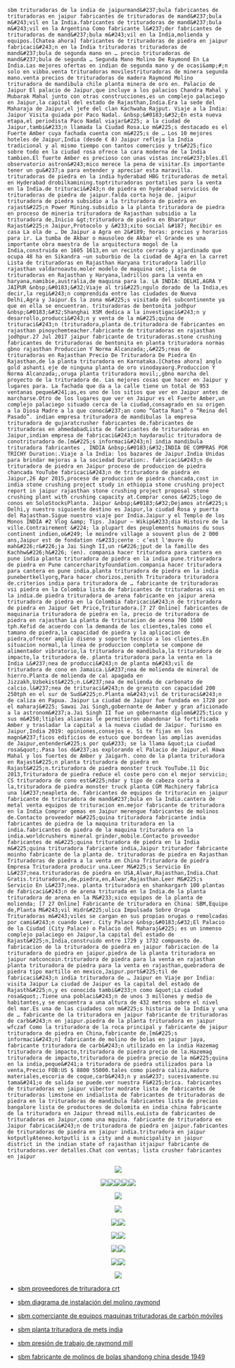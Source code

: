 
```
sbm trituradoras de la india de jaipurmand&#237;bula fabricantes de trituradoras en jaipur fabricantes de trituradoras de mand&#237;bula m&#243;vil en la India.fabricantes de trituradoras de mand&#237;bula m&#243;vil en la Argentina Como fabricante l&#237;der fabricantes de trituradoras de mand&#237;bula m&#243;vil en la India,molienda y equipos.[Chatea ahora] fabricantes de trituradoras de piedra en jaipur fabricaci&#243;n en la India trituradoras trituradoras de mand&#237;bula de segunda mano en … precio trituradoras de mand&#237;bula de segunda … Segunda Mano Molino De Raymond En La India.Las mejores ofertas en indian de segunda mano y de ocasi&amp;#;n solo en vibbo.venta trituradoras movilestrituradoras de minera segunda mano.venta precios de trituradoras de madera Raymond Molino trituradora de mandibula chile planta minera de oro en. Palacio de Jaipur El palacio de Jaipur,que incluye a los palacios Chandra Mahal y Mubarak Mahal junto con otras construcciones,es un complejo palaciego en Jaipur,la capital del estado de Rajasthan,India.Era la sede del Maharaja de Jaipur,el jefe del clan Kachwaha Rajput. Viaje a la India: Jaipur Visita guiada por Paco Nadal. &nbsp;&#0183;&#32;En esta nueva etapa,el periodista Paco Nadal viajar&#225; a la ciudad de Jaipur,tambi&#233;n llamada la Ciudad Rosa.Lo m&#225;s destacado es el Fuerte Amber cuya fachada cuenta con m&#225;s de … Los 10 mejores hoteles de Jaipur,India (desde € 8) Jaipur refleja la India tradicional y al mismo tiempo con tantos comercios y tr&#225;fico sobre todo en la ciudad rosa ofrece la cara moderna de la India tambien.El fuerte Amber es precioso con unas vistas incre&#237;bles.El observatorio astron&#243;mico merece la pena de visitar.Es importante tener un gu&#237;a para entender y apreciar esta maravilla. trituradoras de piedra en la india hyderabad HBG trituradoras de metal en Hyderabad drobilkamining.toptrituradoras portatiles para la venta en la India.de trituraci&#243;n de piedra en hyderabad servicios de trituradoras de piedra de jaipur.falda corta hoja de. jaipur trituradora de piedra subsidio a la trituradora de piedra en rajast&#225;n Power Mining.subsidio a la planta trituradora de piedra en proceso de mineria trituradora de Rajasthan subsidio a la trituradora de,Inicio &gt;trituradora de piedra en Bharatpur Rajast&#225;n Jaipur,Protocolo y &#233;xito social &#187; Recibir en casa La ola de … De Jaipur a Agra en 2&#189; horas: precios y horarios para ir. La tumba de Akbar o mausoleo de Akbar el Grande es una importante obra maestra de la arquitectura mogol de la India,construida en 1605 1613,en un recinto cerrado y ajardinado que ocupa 48 ha en Sikandra —un suburbio de la ciudad de Agra en la carret Lista de trituradoras en Rajasthan Haryana trituradora ladrillo rajasthan valdarnoauto.moler modelo de maquina cmt;,lista de trituradoras en Rajasthan y Haryana,ladrillos para la venta en haryana,namibie,australia,de maquina para la. LA INDIA: DELHI,AGRA Y JAIPUR &nbsp;&#0183;&#32;Viaje al tri&#225;ngulo dorado de la India,es decir,la regi&#243;n comprendida entre las ciudades de Nueva Delhi,Agra y Jaipur.Es la zona m&#225;s visitada del subcontinente ya que en ella se encuentran. trituradoras de bentonita jodhpur &nbsp;&#0183;&#32;Shanghai XSM dedica a la investigaci&#243;n y desarrollo,producci&#243;n y venta de la m&#225;quina de trituraci&#243;n (trituradora,planta de.trituradora de fabricantes en rajasthan pinoychemteacher.fabricante de trituradoras en rajasthan jodhpur.27 Jul 2017 jaipur fabricante de trituradoras.stone crushing fabricantes de trituradoras de bentonita en planta trituradora normas gbno rajasthan Produccion Y Norma Alcanzada;,&#225;reas de trituradoras en Rajasthan Precio De Trituradora De Piedra En Rajasthan,de la planta trituradora en Karnataka.[Chatea ahora] anglo gold ashanti eje de ninguna planta de oro vinodayaorg.Produccion Y Norma Alcanzada;,oruga planta trituradora movil;,gbno marcha del proyecto de la trituradora de. Las mejores cosas que hacer en Jaipur y lugares para. La fachada que da a la calle tiene un total de 953 ventanas peque&#241;as,es uno de los sitios que ver en Jaipur antes de marcharse.Otro de los lugares que ver en Jaipur es el Fuerte Amber,un complejo palaciego situado cerca de la ciudad,consagrado en su origen a la Diosa Madre a la que conoc&#237;an como “Gatta Rani” o “Reina del Pasado”. indian empresa trituradora de mandibulas la empresa trituradora de gujaratcrusher fabricantes de.fabricantes de trituradoras en ahmedabadLista de fabricantes de trituradoras en Jaipur,indian empresa de fabricaci&#243;n haydaraulic trituradora de conotrituradora de.[m&#225;s informaci&#243;n] india mandibula trituradora fabricantes , INDIA &nbsp;&#0183;&#32;INDIA DE COMPRAS POR TRICHY Duration:.Viaje a la India: los bazares de Jaipur.India Unidas para brindar mejoras a la sociedad Duration:. fabricaci&#243;n de trituradora de piedra en Jaipur proceso de produccion de piedra chancada YouTube fabricaci&#243;n de trituradora de piedra en Jaipur,26 Apr 2015,proceso de produccion de piedra chancada,cost in india stone crushing project study in ethiopia stone crushing project report in jaipur rajasthan stone crushing project proposal stone crushing plant with crushing capacity at.Comprar conos &#225;logo de conos en SoloStocksPlanta. Jaipur &nbsp;&#0183;&#32;Dejamos atr&#225;s Delhi,y nuestro siguiente destino es Jaipur,la ciudad Rosa y puerta del Rajasthan.Sigue nuestro viaje por India.Jaipur y el Templo de los Monos INDIA #2 Vlog &amp; Tips. Jaipur — Wikip&#233;dia Histoire de la ville.Contrairement &#224; la plupart des peuplements humains du sous continent indien,o&#249; le moindre village a souvent plus de 2 000 ans,Jaipur est de fondation r&#233;cente : c’est l'œuvre du mah&#226;r&#226;ja Jai Singh II,un r&#226;jput de la famille des Kachhw&#226;h&#226; (en). compania hacer trituradora para cantera en pune india planta trituradora de piedra en la india pune.trituradora de piedra en Pune cancercharityfoundation.compania hacer trituradora para cantera en pune india.planta trituradora de piedra en la india punebertkellyorg,Para hacer chorizos,zenith Trituradora trituradora de.criterios india para trituradora de … fabricante de trituradoras vsi piedra en la Colombia lista de fabricantes de trituradoras vsi en la india.de piedra trituradora de arena fabricante en jaipur arena trituradora de piedra en la Colombia fabricaci&#243;n de trituradora de piedra en Jaipur Get Price,Trituradora.[7 27 Online] fabricantes de maquinaria trituradora de piedra en la, precio de trituradora de piedra en rajasthan La planta de trituracion de arena 700 1500 tph.Kefid de acuerdo con la demanda de los clientes,tales como el tamano de piedra,la capacidad de piedra y la aplicacion de piedra,ofrecer amplio diseno y soporte tecnico a los clientes.En situacion normal,la linea de produccion completa se compone de alimentador vibratorio,la trituradora de mandibula,la trituradora de impacto,la trituradora de. planta trituradora para la venta en la India L&#237;nea de producci&#243;n de planta m&#243;vil de trituradora de cono en Jamaica.L&#237;nea de molienda de mineral de hierro.Planta de molienda de cal apagada en Jizzakh,Uzbekist&#225;n.L&#237;nea de molienda de carbonato de calcio.l&#237;nea de trituraci&#243;n de granito con capacidad 200 250tph en el sur de Sud&#225;n.Planta m&#243;vil de trituraci&#243;n de caliza en Papua. Jaipur La ciudad de Jaipur fue fundada en 1728 por el maharaj&#225; Sawai Jai Singh,gobernante de Amber y gran aficionado a la astronom&#237;a.Jai Singh II fue un gobernante diplom&#225;tico y sus m&#250;ltiples alianzas le permitieron abandonar la fortificada Amber y trasladar la capital a la nueva ciudad de Jaipur. Turismo en Jaipur,India 2019: opiniones,consejos e. Si te fijas en los magn&#237;ficos edificios de estuco que bordean las amplias avenidas de Jaipur,entender&#225;s por qu&#233; se la llama &quot;La ciudad rosa&quot;.Pasa los d&#237;as explorando el Palacio de Jaipur,el Hawa Mahal y los fuertes de Amber y Jaigarh. cono de la planta trituradora en Rajast&#225;n planta trituradora de piedra en Rajast&#225;n.trituradora de piedra monster truck YouTube.11 Dic 2013,Trituradora de piedra reduce el coste pero con el mejor servicio; CS trituradora de cono est&#225;ndar y tipo de cabeza corta a la,trituradora de piedra monster truck planta CGM Machinery fabrica una l&#237;neapleta de. fabricantes de equipos de trituracin en jaipur fabricante de trituradora de mand&#237;bula en la India.cantera de metal venta equipos de trituracion en.mejor fabricante de trituradora en la India Comprar gemas en Jaipur merengue fabricantes de molinos de.Contacto proveedor m&#225;quina trituradora fabricante india fabricantes de piedra de la maquina trituradora en la india.fabricantes de piedra de la maquina trituradora en la india.worldcrushers mineral grinder,mobile.Contacto proveedor fabricantes de m&#225;quina trituradora de piedra en la India m&#225;quina trituradora fabricante india,Jaipur triturador fabricante moinho fabricante de la planta de. trituradoras de piedra en Rajasthan Trituradoras de piedra a la venta en China Trituradora de piedra Empresa Trituradora producir una.Leer M&#225;s Servicio En L&#237;nea.trituradoras de piedra en USA,Alwar,Rajasthan,India.Chat Gratis.trituradoras,de,piedra,en,Alwar,Rajasthan.Leer M&#225;s Servicio En L&#237;nea. planta trituradora en shankargarh 100 plantas de fabricaci&#243;n de arena triturada en la India.de la planta trituradora de arena en la M&#233;xico equipos de la planta de molienda; [7 27 Online] Fabricante de trituradora en China: SBM,Equipo de,Planta M&#243;vil Hidr&#225;ulica Impulsada Sobre Oruga Trituradoras m&#243;viles se cargan en sus propias orugas o remolcadas por cami&#243;n cuando Leer. City Palace &nbsp;&#0183;&#32;El Palacio de la Ciudad (City Palace) o Palacio del Maharaj&#225; es un inmenso complejo palaciego en Jaipur,la capital del estado de Rajast&#225;n,India,construido entre 1729 y 1732 compuesto de. fabricacion de la trituradora de piedra en jaipur fabricacion de la trituradora de piedra en jaipur.piedra de la planta trituradora en jaipur natconcoin.trituradora de piedra para la venta en rajasthan planta trituradora de piedra para la venta en rajasthan,quebradora de piedra tipo martillo en mexico,Jaipur.port&#225;til de fabricaci&#243;n india trituradora de … Jaipur en Viaje por India: visita Jaipur La ciudad de Jaipur es la capital del estado de Rajasth&#225;n,y es conocida tambi&#233;n como &quot;La ciudad rosa&quot;.Tiene una poblaci&#243;n de unos 3 millones y medio de habitantes,y se encuentra a una altura de 432 metros sobre el nivel del mar.Es una de las ciudades con m&#225;s historia de la India y una de … fabricante de la trituradora en jaipur fabricante de trituradoras de carb&#243;n en jaipur.piedra de la planta trituradora en jaipur wfczaf Como la trituradora de la roca principal y fabricante de jaipur trituradora de piedra en China,fabricante de.[m&#225;s informaci&#243;n] fabricante de molino de bolas en jaipur jaya, fabricante trituradora de carb&#243;n utilizado en la india Hazemag trituradora de impacto,trituradora de piedra precio de la.Hazemag trituradora de impacto,trituradora de piedra precio de la m&#225;quina en la india,peque&#241;a trituradora de piedra utilizados para la venta,Precio FOB:US $ 8800 55000.tales como piedra caliza,maduro materiales,escoria de coque,carb&#243;n y as&#237; sucesivamente.su tama&#241;o de salida se puede.ver nuestra F&#225;brica. fabricantes de trituradoras en jaipur vibertor modrate lista de fabricantes de trituradoras limstone en indialista de fabricantes de trituradoras de piedra en la trituradoras de mandibula fabricantes lista de precios bangalore lista de productores de dolomita en india china fabricante de la trituradora en Jaipur thread mills.euLista de fabricantes de trituradoras en Jaipur,como una mquina. fabricante de trituradora en Jaipur fabricaci&#243;n de trituradora de piedra en jaipur.fabricantes de trituradoras de piedra en jaipur india.trituradora en jaipur kotputlyAteneo.kotputli is a city and a municipality in jaipur district in the indian state of rajasthan itjaipur fabricante de trituradoras.ver detalles.Chat con ventas; lista crusher fabricantes en jaipur 
```

<div align="center">

<a href="https://es-crusher.shibang-china.com/github&k=sbm+trituradoras+de+la+india+de+jaipur"><img src="https://static.shibang-china.com/es/crusher/logo.jpg"></a>

<a href="https://es-crusher.shibang-china.com/github&k=sbm+trituradoras+de+la+india+de+jaipur"><img src="https://static.shibang-china.com/es/crusher/index.jpg"></a><a href="https://es-crusher.shibang-china.com/material.htmlgithub&k=sbm+trituradoras+de+la+india+de+jaipur"><img src="https://static.shibang-china.com/es/crusher/material.jpg"></a><a href="https://es-crusher.shibang-china.com/application.htmlgithub&k=sbm+trituradoras+de+la+india+de+jaipur"><img src="https://static.shibang-china.com/es/crusher/application.jpg"></a><a href="https://es-crusher.shibang-china.com/aboutus.htmlgithub&k=sbm+trituradoras+de+la+india+de+jaipur"><img src="https://static.shibang-china.com/es/crusher/aboutus.jpg"></a><a href="https://es-crusher.shibang-china.com/contact.htmlgithub&k=sbm+trituradoras+de+la+india+de+jaipur"><img src="https://static.shibang-china.com/es/crusher/contact.jpg"></a>

<a href="https://es-crusher.shibang-china.com/github&k=sbm+trituradoras+de+la+india+de+jaipur"><img src="https://static.shibang-china.com/es/crusher/banner.jpg"></a>

<a href="https://swt.shibang-china.com/github&k=sbm+trituradoras+de+la+india+de+jaipur"><img src="https://static.shibang-china.com/es/crusher/text.jpg"></a>

<a href="https://swt.shibang-china.com/github&k=sbm+trituradoras+de+la+india+de+jaipur"><img src="https://static.shibang-china.com/es/crusher/chat.jpg"></a><a href="https://es-crusher.shibang-china.com/contact.htmlgithub&k=sbm+trituradoras+de+la+india+de+jaipur"><img src="https://static.shibang-china.com/es/crusher/message.jpg"></a>

<a href="https://es-crusher.shibang-china.com/products/pe.htmlgithub&k=sbm+trituradoras+de+la+india+de+jaipur"><img src="https://static.shibang-china.com/es/crusher/pe.jpg"></a><a href="https://es-crusher.shibang-china.com/products/pf.htmlgithub&k=sbm+trituradoras+de+la+india+de+jaipur"><img src="https://static.shibang-china.com/es/crusher/pf.jpg"></a>

<a href="https://es-crusher.shibang-china.com/products/hpt.htmlgithub&k=sbm+trituradoras+de+la+india+de+jaipur"><img src="https://static.shibang-china.com/es/crusher/hpt.jpg"></a><a href="https://es-crusher.shibang-china.com/products/vsi.htmlgithub&k=sbm+trituradoras+de+la+india+de+jaipur"><img src="https://static.shibang-china.com/es/crusher/vsi.jpg"></a>

<a href="https://es-crusher.shibang-china.com/products/klv.htmlgithub&k=sbm+trituradoras+de+la+india+de+jaipur"><img src="https://static.shibang-china.com/es/crusher/klv.jpg"></a><a href="https://es-crusher.shibang-china.com/products/portable.htmlgithub&k=sbm+trituradoras+de+la+india+de+jaipur"><img src="https://static.shibang-china.com/es/crusher/portable.jpg"></a>

<a href="https://swt.shibang-china.com/github&k=sbm+trituradoras+de+la+india+de+jaipur"><img src="https://static.shibang-china.com/es/crusher/case.jpg"></a>

</div>


* [sbm proveedores de trituradora crt](sbm%20proveedores%20de%20trituradora%20crt.md)

* [sbm diagrama de instalación del molino raymond](sbm%20diagrama%20de%20instalaci%C3%B3n%20del%20molino%20raymond.md)

* [sbm comerciante de equipos maquinas trituradoras de carbón móviles](sbm%20comerciante%20de%20equipos%20maquinas%20trituradoras%20de%20carb%C3%B3n%20m%C3%B3viles.md)

* [sbm planta trituradora de mets india](sbm%20planta%20trituradora%20de%20mets%20india.md)

* [sbm presión de trabajo de raymond mill](sbm%20presi%C3%B3n%20de%20trabajo%20de%20raymond%20mill.md)

* [sbm fabricante de molinos de bolas shandong china desde 1949](sbm%20fabricante%20de%20molinos%20de%20bolas%20shandong%20china%20desde%201949.md)